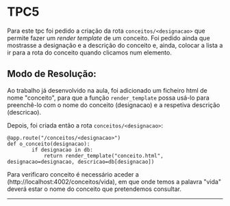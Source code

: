 # TPC5

Para este tpc foi pedido a criação da rota ```conceitos/<designacao>``` que permite fazer um *render template* de um conceito. Foi pedido ainda que mostrasse a designação e a descrição do conceito e, ainda, colocar a lista a ir para a rota do conceito quando clicamos num elemento.

## Modo de Resolução:

Ao trabalho já desenvolvido na aula, foi adicionado um ficheiro html de nome "conceito", para que a função ```render_template``` possa usá-lo para preenchê-lo com o nome do conceito (designacao) e a respetiva descrição (descricao).

Depois, foi criada então a rota ```conceitos/<designacao>```:

```
@app.route("/conceitos/<designacao>")
def o_conceito(designacao):
        if designacao in db:
            return render_template("conceito.html", designacao=designacao, descricao=db[designacao])
```

Para verificaro conceito é necessário aceder a (http://localhost:4002/conceitos/vida), em que onde temos a palavra "vida" deverá estar o nome do conceito que pretendemos consultar.


------------------------------

